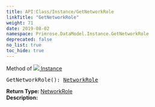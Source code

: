```yaml
---
title: API:Class/Instance/GetNetworkRole
linkTitle: "GetNetworkRole"
weight: 71
date: 2019-08-02
namespace: Primrose.DataModel.Instance.GetNetworkRole
deprecated: false
no_list: true
toc_hide: true
---
```

Method of <a href="/docs/api-reference/Class/Instance"><img src="/icons/silk/default.png"/>&nbsp;Instance</a>
<pre class="method-declaration">
GetNetworkRole(): <a class="type" href="/docs/api-reference/Enum/NetworkRole">NetworkRole</a></pre>
<b>Return Type: </b>
<a class="type" href="/docs/api-reference/Enum/NetworkRole">NetworkRole</a>
<br/>
<b>Description: </b>